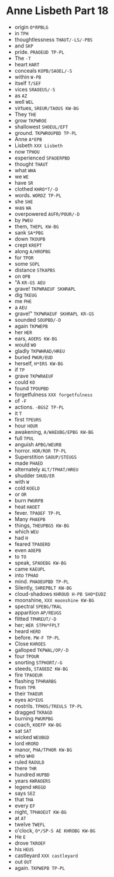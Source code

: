 # Anne Lisbeth Part 18

* origin `O*RPBLG`
* in `TPH`
* thoughtlessness `THAUT/-LS/-PBS`
* and `SKP`
* pride. `PRAOEUD TP-PL`
* The `-T`
* heart `HART`
* conceals `KOPB/SAOEL/-S`
* within `W-PB`
* itself `T/SEF`
* vices `SRAOEUS/-S`
* as `AZ`
* well `WEL`
* virtues, `SREUR/TAOUS KW-BG`
* They `THE`
* grow `TKPWROE`
* shallowest `SHOEUL/EFT`
* ground. `TKPWROUPBD TP-PL`
* Anne `A*EPB`
* Lisbeth `XXX Lisbeth`
* now `TPHOU`
* experienced `SPAOERPBD`
* thought `THAUT`
* what `WHA`
* we `WE`
* have `SR`
* clothed `KHRO*T/-D`
* words. `WORDZ TP-PL`
* she `SHE`
* was `WA`
* overpowered `AUFR/POUR/-D`
* by `PWEU`
* them, `THEPL KW-BG`
* sank `SA*PBG`
* down `TKOUPB`
* crept `KREPT`
* along `A/HROPBG`
* for `TPOR`
* some `SOPL`
* distance `STKAPBS`
* on `OPB`
* "A `KR-GS AEU`
* grave! `TKPWRAEUF SKHRAPL`
* dig `TKEUG`
* me `PHE`
* a `AEU`
* grave!" `TKPWRAEUF SKHRAPL KR-GS`
* sounded `SOUPBD/-D`
* again `TKPWEPB`
* her `HER`
* ears, `AOERS KW-BG`
* would `WO`
* gladly `TKPWHRAD/HREU`
* buried `PWUR/EUD`
* herself, `H*ERS KW-BG`
* if `TP`
* grave `TKPWRAEUF`
* could `KO`
* found `TPOUPBD`
* forgetfulness `XXX forgetfulness`
* of `-F`
* actions. `-BGSZ TP-PL`
* it `T`
* first `TPEURS`
* hour `HOUR`
* awakening, `A/WAEUBG/EPBG KW-BG`
* full `TPUL`
* anguish `APBG/WEURB`
* horror. `HOR/ROR TP-PL`
* Superstition `SAOUP/STEUGS`
* made `PHAED`
* alternately `ALT/TPHAT/HREU`
* shudder `SHUD/ER`
* with `W`
* cold `KOELD`
* or `OR`
* burn `PWURPB`
* heat `HAOET`
* fever. `TPAOEF TP-PL`
* Many `PHAEPB`
* things, `THEUPBGS KW-BG`
* which `WEU`
* had `H`
* feared `TPAOERD`
* even `AOEPB`
* to `TO`
* speak, `SPAOEBG KW-BG`
* came `KAEUPL`
* into `TPHAO`
* mind. `PHAOEUPBD TP-PL`
* Silently, `SHREPBLT KW-BG`
* cloud-shadows `KHROUD H-PB SHO*EUDZ`
* moonshine, `XXX moonshine KW-BG`
* spectral `SPEBG/TRAL`
* apparition `AP/REUGS`
* flitted `TPHREUT/-D`
* her; `HER STPH*FPLT`
* heard `HERD`
* before. `PW-F TP-PL`
* Close `KHROES`
* galloped `TKPWAL/OP/-D`
* four `TPOUR`
* snorting `STPHORT/-G`
* steeds, `STAOEDZ KW-BG`
* fire `TPAOEUR`
* flashing `TPHRARBG`
* from `TPR`
* their `THAEUR`
* eyes `AO*EUS`
* nostrils. `TPHOS/TREULS TP-PL`
* dragged `TKRAGD`
* burning `PWURPBG`
* coach, `KOEFP KW-BG`
* sat `SAT`
* wicked `WEUBGD`
* lord `HRORD`
* manor, `PHA/TPHOR KW-BG`
* who `WHO`
* ruled `RAOULD`
* there `THR`
* hundred `HUPBD`
* years `KWRAOERS`
* legend `HREGD`
* says `SEZ`
* that `THA`
* every `EF`
* night, `TPHAOEUT KW-BG`
* at `AT`
* twelve `TWEFL`
* o'clock, `O*/SP-S AE KHROBG KW-BG`
* He `E`
* drove `TKROEF`
* his `HEUS`
* castleyard `XXX castleyard`
* out `OUT`
* again. `TKPWEPB TP-PL`
